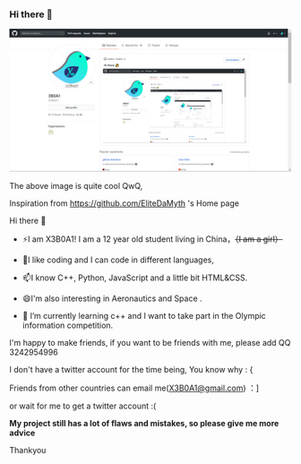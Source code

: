 ### Hi there 👋

[![Image](https://github.com/X3B0A1/X3B0A1/blob/master/002.png)](https://github.com/X3B0A1)
<!--
**X3B0A1/X3B0A1** is a ✨ _special_ ✨ repository because its `README.md` (this file) appears on your GitHub profile.

Here are some ideas to get you started:

- 🔭 I’m currently working on ...
- 🌱 I’m currently learning ...
- 👯 I’m looking to collaborate on ...
- 🤔 I’m looking for help with ...
 Ask me about ...
- 📫 How to reach me: ...
 Pronouns: ...
 Fun fact: ...
-->

The above image is quite cool QwQ,

Inspiration from https://github.com/EliteDaMyth  's Home page

Hi there 👋

- ⚡I am X3B0A1! I am a 12 year old student living in China，~~（I am a girl）~~

- 💬I like coding and I can code in different languages,

- 📫I know C++, Python, JavaScript and a little bit HTML&CSS.

- 😄I'm  also interesting in Aeronautics and Space .

- 🌱 I’m currently learning c++ and I want to take part in the Olympic information competition.

I'm happy to make friends, if you want to be friends with me, please add QQ 3242954996

I don't have a twitter account for the time being, You know why : {

Friends from other countries can email me(X3B0A1@gmail.com) ：]

or wait for me to get a twitter account :(


**My project still has a lot of flaws and mistakes, so please give me more advice**

Thankyou 




